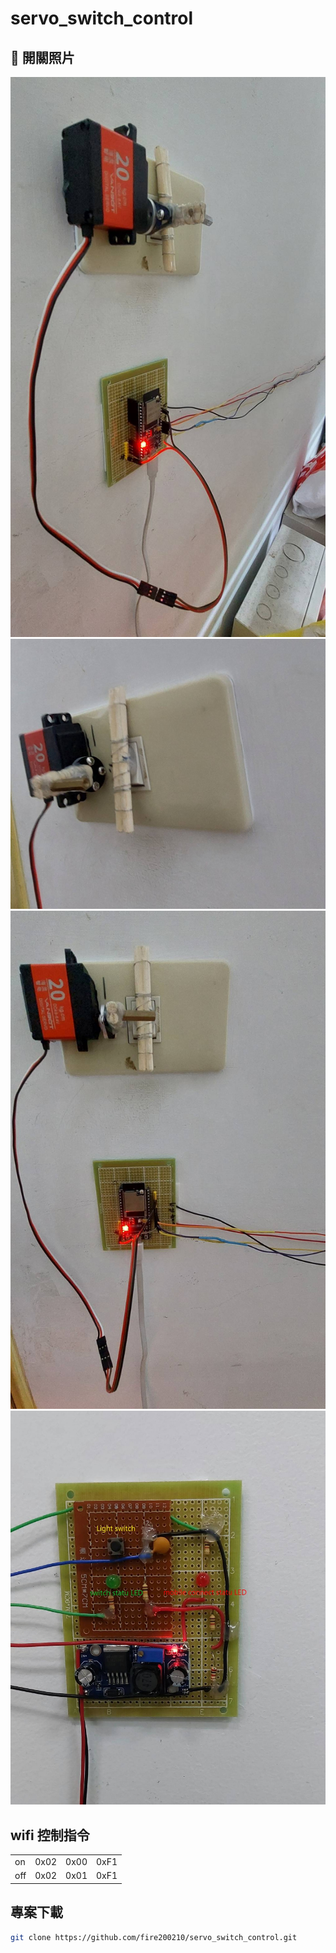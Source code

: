 # servo_switch_control

## 📸 開關照片
![專案示例](picture/servo.jpg)
![專案示例](picture/servo1.jpg)
![專案示例](picture/servo2.jpg)
![專案示例](picture/servo3.jpg)

## wifi 控制指令
|      |       |      |      |
|------|-------|------|------|
| on   | 0x02  | 0x00 | 0xF1 |
| off  | 0x02  | 0x01 | 0xF1 |


## 專案下載
```sh
git clone https://github.com/fire200210/servo_switch_control.git
